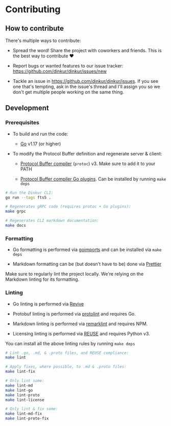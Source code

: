 <!--
Dinkur the task time tracking utility.
<https://github.com/dinkur/dinkur>

SPDX-FileCopyrightText: 2021 Kalle Fagerberg
SPDX-License-Identifier: CC-BY-4.0
-->

# Contributing

## How to contribute

There's multiple ways to contribute:

- Spread the word! Share the project with coworkers and friends. This is the
  best way to contribute :heart:

- Report bugs or wanted features to our issue tracker:
  <https://github.com/dinkur/dinkur/issues/new>

- Tackle an issue in <https://github.com/dinkur/dinkur/issues>. If you see one
  that's tempting, ask in the issue's thread and I'll assign you so we don't get
  multiple people working on the same thing.

## Development

### Prerequisites

- To build and run the code:

  - [Go](https://go.dev/) v1.17 (or higher)

- To modify the Protocol Buffer definition and regenerate server & client:

  - [Protocol Buffer compiler](https://grpc.io/docs/protoc-installation/)
    (`protoc`) v3. Make sure to add it to your PATH

  - [Protocol Buffer compiler Go plugins](https://grpc.io/docs/languages/go/quickstart/#prerequisites).
    Can be installed by running `make deps`

```sh
# Run the Dinkur CLI:
go run --tags fts5 .

# Regenerates gRPC code (requires protoc + Go plugins):
make grpc

# Regenerates CLI markdown documentation:
make docs
```

### Formatting

- Go formatting is performed via [goimports](https://pkg.go.dev/golang.org/x/tools/cmd/goimports)
  and can be installed via `make deps`

- Markdown formatting can be (but doesn't have to be) done via [Prettier](https://prettier.io/)

Make sure to regularly lint the project locally. We're relying on the Markdown
linting for its formatting.

### Linting

- Go linting is performed via [Revive](https://revive.sh)

- Protobuf linting is performed via [protolint](https://github.com/yoheimuta/protolint)
  and requires Go.

- Markdown linting is performed via [remarklint](https://github.com/remarkjs/remark-lint)
  and requires NPM.

- Licensing linting is performed via [REUSE](https://reuse.software/) and
  requires Python v3.

You can install all the above linting rules by running `make deps`

```sh
# Lint .go, .md, & .proto files, and REUSE compliance:
make lint

# Apply fixes, where possible, to .md & .proto files:
make lint-fix

# Only lint some:
make lint-md
make lint-go
make lint-proto
make lint-license

# Only lint & fix some:
make lint-md-fix
make lint-proto-fix
```
